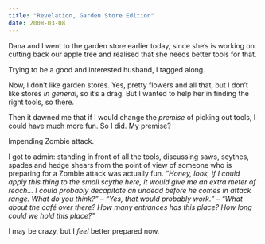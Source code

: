 ```yaml
---
title: "Revelation, Garden Store Edition"
date: 2008-03-08
---
```


Dana and I went to the garden store earlier today, since she’s is working on cutting back our apple tree and realised that she needs better tools for that.

Trying to be a good and interested husband, I tagged along.

Now, I don’t like garden stores. Yes, pretty flowers and all that, but I don’t like stores _in general_, so it’s a drag. But I wanted to help her in finding the right tools, so there.

Then it dawned me that if I would change the _premise_ of picking out tools, I could have much more fun. So I did. My premise?

Impending Zombie attack.

I got to admin: standing in front of all the tools, discussing saws, scythes,
spades and hedge shears from the point of view of someone who is preparing for a Zombie attack was actually fun. _“Honey, look, if I could apply this thing to the small scythe here, it would give me an extra meter of reach… I could probably decapitate an undead before he comes in attack range. What do you think?” – “Yes, that would probably work.” – “What about the café over there?
How many entrances has this place? How long could we hold this place?”_

I may be crazy, but I _feel_ better prepared now.

